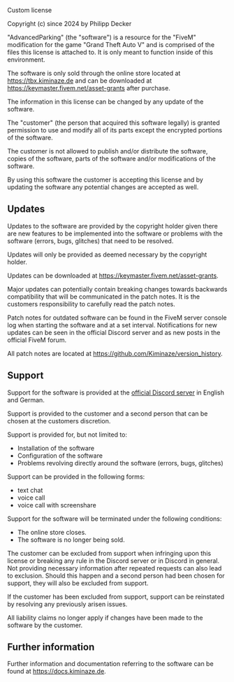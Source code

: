 
Custom license

Copyright (c) since 2024 by Philipp Decker

"AdvancedParking" (the "software") is a resource for the "FiveM" modification for the game "Grand 
Theft Auto V" and is comprised of the files this license is attached to. It is only meant to 
function inside of this environment.

The software is only sold through the online store located at https://tbx.kiminaze.de and can be 
downloaded at https://keymaster.fivem.net/asset-grants after purchase.

The information in this license can be changed by any update of the software.

The "customer" (the person that acquired this software legally) is granted permission to use and 
modify all of its parts except the encrypted portions of the software.

The customer is not allowed to publish and/or distribute the software, copies of the software, 
parts of the software and/or modifications of the software.

By using this software the customer is accepting this license and by updating the software any 
potential changes are accepted as well.


## Updates

Updates to the software are provided by the copyright holder given there are new features to be 
implemented into the software or problems with the software (errors, bugs, glitches) that need to 
be resolved.

Updates will only be provided as deemed necessary by the copyright holder.

Updates can be downloaded at https://keymaster.fivem.net/asset-grants.

Major updates can potentially contain breaking changes towards backwards compatibility that will be 
communicated in the patch notes. It is the customers responsibility to carefully read the patch 
notes.

Patch notes for outdated software can be found in the FiveM server console log when starting the 
software and at a set interval. Notifications for new updates can be seen in the official Discord 
server and as new posts in the official FiveM forum.

All patch notes are located at https://github.com/Kiminaze/version_history.


## Support

Support for the software is provided at the [official Discord server](https://discord.kiminaze.de) 
in English and German.

Support is provided to the customer and a second person that can be chosen at the customers 
discretion.

Support is provided for, but not limited to:
- Installation of the software
- Configuration of the software
- Problems revolving directly around the software (errors, bugs, glitches)

Support can be provided in the following forms:
- text chat
- voice call
- voice call with screenshare

Support for the software will be terminated under the following conditions:
- The online store closes.
- The software is no longer being sold.

The customer can be excluded from support when infringing upon this license or breaking any rule in 
the Discord server or in Discord in general. Not providing necessary information after repeated 
requests can also lead to exclusion. Should this happen and a second person had been chosen for 
support, they will also be excluded from support.

If the customer has been excluded from support, support can be reinstated by resolving any 
previously arisen issues.

All liability claims no longer apply if changes have been made to the software by the customer.


## Further information

Further information and documentation referring to the software can be found at 
https://docs.kiminaze.de.
